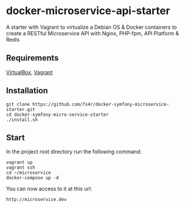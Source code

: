 # docker-microservice-api-starter
A starter with Vagrant to virtualize a Debian OS &amp; Docker containers to create a RESTful Microservice API with Nginx, PHP-fpm, API Platform & Redis

## Requirements
[VirtualBox](https://www.virtualbox.org/), [Vagrant](https://www.vagrantup.com/)

## Installation

```
git clone https://github.com/7s4r/docker-symfony-microservice-starter.git
cd docker-symfony-micro-service-starter
./install.sh
```

## Start
In the project root directory run the following command:
```
vagrant up
vagrant ssh
cd ~/microservice
docker-compose up -d
```

You can now access to it at this url:
```
http://microservice.dev
```
